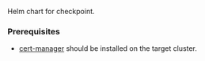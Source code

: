 Helm chart for checkpoint.

### Prerequisites
- [cert-manager](https://cert-manager.io/) should be installed on the target cluster.
